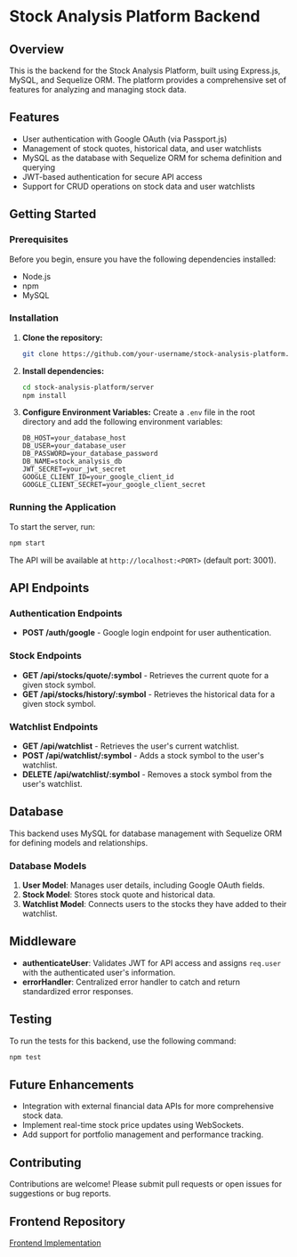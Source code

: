 # Stock Analysis Platform Backend

## Overview

This is the backend for the Stock Analysis Platform, built using Express.js, MySQL, and Sequelize ORM. The platform provides a comprehensive set of features for analyzing and managing stock data.

## Features

- User authentication with Google OAuth (via Passport.js)
- Management of stock quotes, historical data, and user watchlists
- MySQL as the database with Sequelize ORM for schema definition and querying
- JWT-based authentication for secure API access
- Support for CRUD operations on stock data and user watchlists

## Getting Started

### Prerequisites

Before you begin, ensure you have the following dependencies installed:

- Node.js
- npm
- MySQL

### Installation

1. **Clone the repository:**

   ```bash
   git clone https://github.com/your-username/stock-analysis-platform.git
   ```

2. **Install dependencies:**

   ```bash
   cd stock-analysis-platform/server
   npm install
   ```

3. **Configure Environment Variables:**
   Create a `.env` file in the root directory and add the following environment variables:

   ```plaintext
   DB_HOST=your_database_host
   DB_USER=your_database_user
   DB_PASSWORD=your_database_password
   DB_NAME=stock_analysis_db
   JWT_SECRET=your_jwt_secret
   GOOGLE_CLIENT_ID=your_google_client_id
   GOOGLE_CLIENT_SECRET=your_google_client_secret
   ```

### Running the Application

To start the server, run:

```bash
npm start
```

The API will be available at `http://localhost:<PORT>` (default port: 3001).

## API Endpoints

### Authentication Endpoints

- **POST /auth/google** - Google login endpoint for user authentication.

### Stock Endpoints

- **GET /api/stocks/quote/:symbol** - Retrieves the current quote for a given stock symbol.
- **GET /api/stocks/history/:symbol** - Retrieves the historical data for a given stock symbol.

### Watchlist Endpoints

- **GET /api/watchlist** - Retrieves the user's current watchlist.
- **POST /api/watchlist/:symbol** - Adds a stock symbol to the user's watchlist.
- **DELETE /api/watchlist/:symbol** - Removes a stock symbol from the user's watchlist.

## Database

This backend uses MySQL for database management with Sequelize ORM for defining models and relationships.

### Database Models

1. **User Model**: Manages user details, including Google OAuth fields.
2. **Stock Model**: Stores stock quote and historical data.
3. **Watchlist Model**: Connects users to the stocks they have added to their watchlist.

## Middleware

- **authenticateUser**: Validates JWT for API access and assigns `req.user` with the authenticated user's information.
- **errorHandler**: Centralized error handler to catch and return standardized error responses.

## Testing

To run the tests for this backend, use the following command:

```bash
npm test
```

## Future Enhancements

- Integration with external financial data APIs for more comprehensive stock data.
- Implement real-time stock price updates using WebSockets.
- Add support for portfolio management and performance tracking.

## Contributing

Contributions are welcome! Please submit pull requests or open issues for suggestions or bug reports.

## Frontend Repository

[Frontend Implementation](https://github.com/your-username/stock-analysis-platform/tree/main/client)